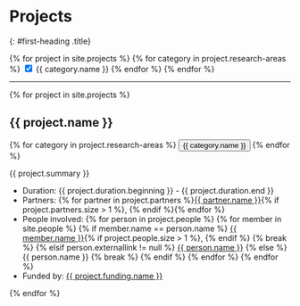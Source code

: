 ---
---
# Projects
{: #first-heading .title}
<div>
    {% for project in site.projects %}
        {% for category in project.research-areas %}
        <input type="checkbox" class="filter" id="{{ category.tag }}" checked/>
        <label for="{{ category.tag }}">{{ category.name }}</label>
        {% endfor %}
    {% endfor %}
    <hr/>
    {% for project in site.projects %}
    <div class="singleproject {% for category in project.research-areas %}{{ category.tag }} {% endfor %}">
        <h2 class="title is-5">{{ project.name }}</h2>
        {% for category in project.research-areas %}
            <button class="button">{{ category.name }}</button>
        {% endfor %}
        <p>{{ project.summary }}</p>
        <div class="lists">
            <ul>
                <li>Duration: {{ project.duration.beginning }} - {{ project.duration.end }}</li>
                <li>Partners: {% for partner in project.partners %}<a href="{{ partner.link }}">{{ partner.name }}</a>{% if project.partners.size > 1 %}, {% endif %}{% endfor %}</li>
                <li>
                    People involved: 
                    {% for person in project.people %}
                        {% for member in site.people %}
                            {% if member.name == person.name %}
                                <a href="{{ member.url }}">{{ member.name }}</a>{% if project.people.size > 1 %}, {% endif %}
                                {% break %}
                            {% elsif person.externallink != null %}
                                <a href="{{ person.externallink }}">{{ person.name }}</a>
                            {% else %}
                                {{ person.name }}
                                {% break %}
                            {% endif %}
                        {% endfor %}
                    {% endfor %}
                </li>
                <li>Funded by: <a href="{{ project.funding.link }}">{{ project.funding.name }}</a></li>
            </ul>
        </div>
    </div>
    {% endfor %}
</div>
<script>
    var shown = document.getElementsByClassName("singleproject");
    var checkboxes = document.getElementsByClassName("filter");
    for (var j = 0; j < checkboxes.length; j++) {
        let checkbox = checkboxes[j];
        checkbox.addEventListener('click', function() {
            if (checkbox.checked == true) {
                for (var i = 0; i < shown.length; i++) {
                    if (shown[i].classList.contains(checkbox.id)) {
                        shown[i].style.display = 'block';
                    }
                }
            }
            else {
                for (var i = 0; i < shown.length; i++) {
                    if (shown[i].classList.contains(checkbox.id)) {
                        shown[i].style.display = 'none';
                    }
                }
            }
        });
    }
</script>